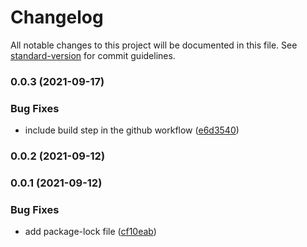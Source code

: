 # Changelog

All notable changes to this project will be documented in this file. See [standard-version](https://github.com/conventional-changelog/standard-version) for commit guidelines.

### 0.0.3 (2021-09-17)


### Bug Fixes

* include build step in the github workflow ([e6d3540](https://github.com/ixuz/iotakingdoms/commit/e6d3540ae75e46480bb0fd538712dfdc7701e0a6))

### 0.0.2 (2021-09-12)

### 0.0.1 (2021-09-12)


### Bug Fixes

* add package-lock file ([cf10eab](https://github.com/ixuz/iotakingdoms/commit/cf10eab2986c4fe16372599908b45114c0d988ec))
